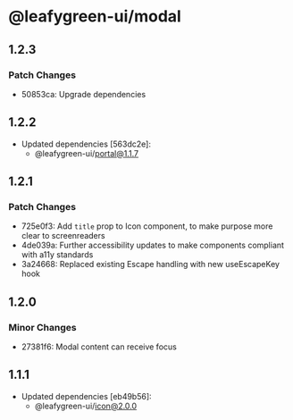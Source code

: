 # @leafygreen-ui/modal

## 1.2.3

### Patch Changes

- 50853ca: Upgrade dependencies

## 1.2.2

- Updated dependencies [563dc2e]:
  - @leafygreen-ui/portal@1.1.7

## 1.2.1

### Patch Changes

- 725e0f3: Add `title` prop to Icon component, to make purpose more clear to screenreaders
- 4de039a: Further accessibility updates to make components compliant with a11y standards
- 3a24668: Replaced existing Escape handling with new useEscapeKey hook

## 1.2.0

### Minor Changes

- 27381f6: Modal content can receive focus

## 1.1.1

- Updated dependencies [eb49b56]:
  - @leafygreen-ui/icon@2.0.0
